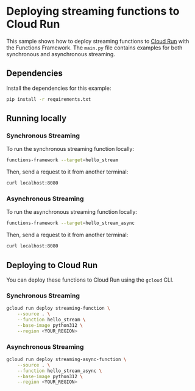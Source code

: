 # Deploying streaming functions to Cloud Run

This sample shows how to deploy streaming functions to [Cloud Run](http://cloud.google.com/run) with the Functions Framework. The `main.py` file contains examples for both synchronous and asynchronous streaming.

## Dependencies

Install the dependencies for this example:

```sh
pip install -r requirements.txt
```

## Running locally

### Synchronous Streaming

To run the synchronous streaming function locally:

```sh
functions-framework --target=hello_stream
```

Then, send a request to it from another terminal:

```sh
curl localhost:8080
```

### Asynchronous Streaming

To run the asynchronous streaming function locally:

```sh
functions-framework --target=hello_stream_async
```

Then, send a request to it from another terminal:

```sh
curl localhost:8080
```

## Deploying to Cloud Run

You can deploy these functions to Cloud Run using the `gcloud` CLI.

### Synchronous Streaming

```sh
gcloud run deploy streaming-function \
    --source . \
    --function hello_stream \
    --base-image python312 \
    --region <YOUR_REGION>
```

### Asynchronous Streaming

```sh
gcloud run deploy streaming-async-function \
    --source . \
    --function hello_stream_async \
    --base-image python312 \
    --region <YOUR_REGION>
```
